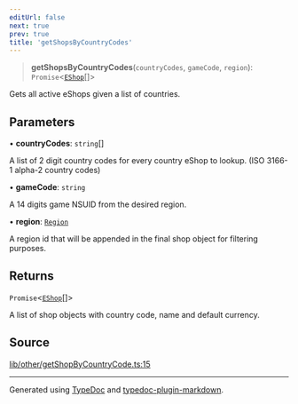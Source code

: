```yaml
---
editUrl: false
next: true
prev: true
title: 'getShopsByCountryCodes'
---
```


> **getShopsByCountryCodes**(`countryCodes`, `gameCode`, `region`): `Promise`\<[`EShop`](../interfaces/EShop.md)[]\>

Gets all active eShops given a list of countries.

## Parameters

• **countryCodes**: `string`[]

A list of 2 digit country codes for every country eShop to lookup. (ISO 3166-1 alpha-2 country codes)

• **gameCode**: `string`

A 14 digits game NSUID from the desired region.

• **region**: [`Region`](../enumerations/Region.md)

A region id that will be appended in the final shop object for filtering purposes.

## Returns

`Promise`\<[`EShop`](../interfaces/EShop.md)[]\>

A list of shop objects with country code, name and default currency.

## Source

[lib/other/getShopByCountryCode.ts:15](https://github.com/favna/nintendo-switch-eshop/blob/27355e779102b48fc082af549592453043b2ac6e/src/lib/other/getShopByCountryCode.ts#L15)

---

Generated using [TypeDoc](https://typedoc.org) and [typedoc-plugin-markdown](https://typedoc-plugin-markdown.org).
